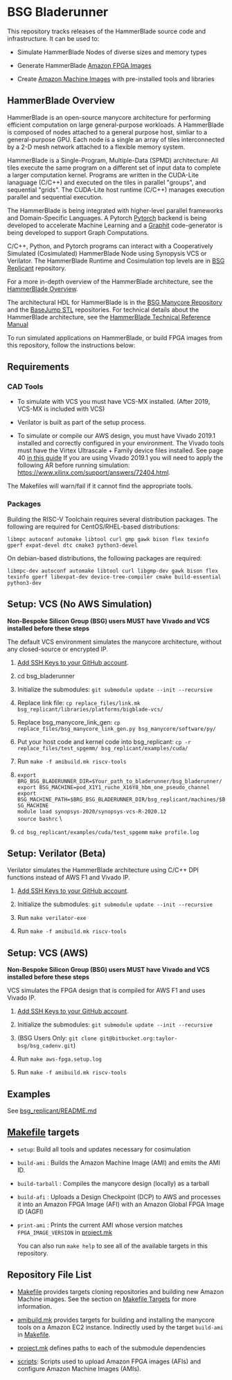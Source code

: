 # BSG Bladerunner

This repository tracks releases of the HammerBlade source code and
infrastructure. It can be used to:

* Simulate HammerBlade Nodes of diverse sizes and memory types

* Generate HammerBlade [Amazon FPGA Images](https://aws.amazon.com/ec2/instance-types/f1/)

* Create [Amazon Machine Images](https://docs.aws.amazon.com/AWSEC2/latest/UserGuide/AMIs.html)
  with pre-installed tools and libraries

## HammerBlade Overview

HammerBlade is an open-source manycore architecture for performing
efficient computation on large general-purpose workloads. A
HammerBlade is composed of nodes attached to a general purpose host,
simliar to a general-purpose GPU. Each node is a single an array of
tiles interconnected by a 2-D mesh network attached to a flexible
memory system.

HammerBlade is a Single-Program, Multiple-Data (SPMD) architecture:
All tiles execute the same program on a different set of input data to
complete a larger computation kernel. Programs are written in the
CUDA-Lite lanaguage (C/C++) and executed on the tiles in parallel
"groups", and sequential "grids". The CUDA-Lite host runtime (C/C++)
manages execution parallel and sequential execution. 

The HammerBlade is being integrated with higher-level parallel
frameworks and Domain-Specific Languages. A Pytorch
[Pytorch](https://github.com/pytorch/pytorch) backend is being
developed to accelerate Machine Learning and a
[Graphit](https://github.com/GraphIt-DSL/graphit) code-generator is
being developed to support Graph Computations.

C/C++, Python, and Pytorch programs can interact with a Cooperatively
Simulated (Cosimulated) HammerBlade Node using Synopysis VCS or
Verilator. 
The HammerBlade Runtime and Cosimulation top levels are in [BSG
Replicant](https://github.com/bespoke-silicon-group/bsg_replicant)
repository.

For a more in-depth overview of the HammerBlade architecture, see the
[HammerBlade
Overview](https://docs.google.com/document/d/1wpdx0FykCyIAL3VdJEBz0tK-aQyChW0TKdHfbIXQJQI/edit).

The architectural HDL for HammerBlade is in the [BSG Manycore
Repository](https://github.com/bespoke-silicon-group/bsg_manycore) and
the [BaseJump
STL](https://github.com/bespoke-silicon-group/basejump_stl)
repositories. For technical details about the HammerBlade
architecture, see the [HammerBlade Technical Reference
Manual](https://docs.google.com/document/d/1b2g2nnMYidMkcn6iHJ9NGjpQYfZeWEmMdLeO_3nLtgo)

To run simulated applications on HammerBlade, or build FPGA images
from this repository, follow the instructions below:

## Requirements

### CAD Tools

* To simulate with VCS you must have VCS-MX installed. (After 2019,
  VCS-MX is included with VCS)

* Verilator is built as part of the setup process.

* To simulate or compile our AWS design, you must have Vivado 2019.1
installed and correctly configured in your environment. The Vivado
tools must have the Virtex Ultrascale + Family device files
installed. See page 40 [in this
guide](https://www.xilinx.com/content/dam/xilinx/support/documentation/sw_manuals/xilinx2019_1/ug973-vivado-release-notes-install-license.pdf)
If you are using Vivado 2019.1 you will need to apply the following AR
before running simulation: https://www.xilinx.com/support/answers/72404.html.

The Makefiles will warn/fail if it cannot find the appropriate tools.

### Packages

Building the RISC-V Toolchain requires several distribution
packages. The following are required for CentOS/RHEL-based
distributions:

```libmpc autoconf automake libtool curl gmp gawk bison flex texinfo gperf expat-devel dtc cmake3 python3-devel```

On debian-based distributions, the following packages are required:

```libmpc-dev autoconf automake libtool curl libgmp-dev gawk bison flex texinfo gperf libexpat-dev device-tree-compiler cmake build-essential python3-dev```


## Setup: VCS (No AWS Simulation)

**Non-Bespoke Silicon Group (BSG) users MUST have Vivado and VCS installed before these steps**

The default VCS environment simulates the manycore architecture, without any closed-source or encrypted IP. 

1. [Add SSH Keys to your GitHub account](https://help.github.com/en/github/authenticating-to-github/adding-a-new-ssh-key-to-your-github-account). 

2. cd bsg_bladerunner

2. Initialize the submodules: `git submodule update --init --recursive`

3. Replace link file: `cp replace_files/link.mk bsg_replicant/libraries/platforms/bigblade-vcs/`

4. Replace bsg_manycore_link_gen: `cp replace_files/bsg_manycore_link_gen.py bsg_manycore/software/py/`

5. Put your host code and kernel code into bsg_replicant: `cp -r replace_files/test_spgemm/ bsg_replicant/examples/cuda/`

6. Run `make -f amibuild.mk riscv-tools`

7. `export BRG_BSG_BLADERUNNER_DIR=$Your_path_to_bladerunner/bsg_bladerunner/` \
   `export BSG_MACHINE=pod_X1Y1_ruche_X16Y8_hbm_one_pseudo_channel` \
   `export BSG_MACHINE_PATH=$BRG_BSG_BLADERUNNER_DIR/bsg_replicant/machines/$BSG_MACHINE` \
   `module load synopsys-2020/synopsys-vcs-R-2020.12` \
   `source bashrc` \

8. `cd bsg_replicant/examples/cuda/test_spgemm`
   `make profile.log`

## Setup: Verilator (Beta)

Verilator simulates the HammerBlade architecture using C/C++ DPI
functions instead of AWS F1 and Vivado IP.

1. [Add SSH Keys to your GitHub account](https://help.github.com/en/github/authenticating-to-github/adding-a-new-ssh-key-to-your-github-account). 

2. Initialize the submodules: `git submodule update --init --recursive`

3. Run `make verilator-exe`

4. Run `make -f amibuild.mk riscv-tools`


## Setup: VCS (AWS)

**Non-Bespoke Silicon Group (BSG) users MUST have Vivado and VCS installed before these steps**

VCS simulates the FPGA design that is compiled for AWS F1 and uses Vivado IP.

1. [Add SSH Keys to your GitHub account](https://help.github.com/en/github/authenticating-to-github/adding-a-new-ssh-key-to-your-github-account). 

2. Initialize the submodules: `git submodule update --init --recursive`

3. (BSG Users Only: `git clone git@bitbucket.org:taylor-bsg/bsg_cadenv.git`)

4. Run `make aws-fpga.setup.log`

5. Run `make -f amibuild.mk riscv-tools`


## Examples

See [bsg_replicant/README.md](bsg_replicant/README.md)


## [Makefile](Makefile) targets

* `setup`: Build all tools and updates necessary for cosimulation

* `build-ami` : Builds the Amazon Machine Image (AMI) and emits the AMI ID.

* `build-tarball` : Compiles the manycore design (locally) as a tarball

* `build-afi` : Uploads a Design Checkpoint (DCP) to AWS and processes it into
  an Amazon FPGA Image (AFI) with an Amazon Global FPGA Image ID (AGFI)

* `print-ami` : Prints the current AMI whose version matches `FPGA_IMAGE_VERSION`
  in [project.mk](project.mk)
  
  You can also run `make help` to see all of the available targets in this repository. 

## Repository File List

* [Makefile](Makefile) provides targets cloning repositories and
building new Amazon Machine images. See the section on [Makefile
Targets](https://github.com/bespoke-silicon-group/bsg_bladerunner#makefile-targets)
for more information.

* [amibuild.mk](amibuild.mk) provides targets for building and
installing the manycore tools on a Amazon EC2 instance. Indirectly used by the
target `build-ami` in [Makefile](Makefile).

* [project.mk](project.mk) defines paths to each of the submodule
dependencies

* [scripts](scripts): Scripts used to upload Amazon FPGA images (AFIs) and configure Amazon Machine Images (AMIs).

